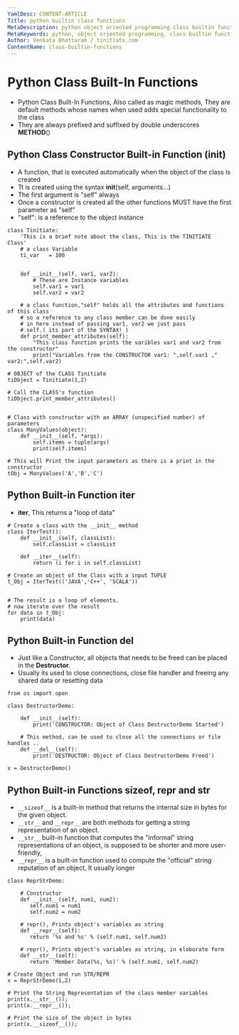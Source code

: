 ```yaml
---
YamlDesc: CONTENT-ARTICLE
Title: python builtin class functions
MetaDescription: python object oriented programming class builtin functions __init__, __iter__ example code, tutorials
MetaKeywords: python, object oriented programming, class builtin functions, example code, tutorials
Author: Venkata Bhattaram / tinitiate.com
ContentName: class-builtin-functions
---
```


# Python Class Built-In Functions
* Python Class Built-In Functions, Also called as magic methods, They are 
  default methods whose names when used adds special functionality to the class 
* They are always prefixed and suffixed by double underscores __METHOD__()


## Python Class Constructor Built-in Function (__init__)
* A function, that is executed automatically when
  the object of the class is created
* Tt is created using the syntax __init__(self, arguments...)
* The first argument is "self" always
* Once a constructor is created all the other functions
  MUST have the first parameter as "self"
* "self": is a reference to the object instance
```
class Tinitiate:
    'This is a brief note about the class, This is the TINITIATE Class'
    # a class Variable
    ti_var   = 100

    
    def __init__(self, var1, var2):
        # These are Instance variables
        self.var1 = var1
        self.var2 = var2

    # a class function,"self" holds all the attributes and functions of this class
    # so a reference to any class member can be done easily
    # in here instead of passing var1, var2 we just pass
	# self.( its part of the SYNTAX! )
    def print_member_attributes(self):
        "This class function prints the varibles var1 and var2 from the constructor"
        print("Variables from the CONSTRUCTOR var1: ",self.var1 ," var2:",self.var2)

# OBJECT of the CLASS Tinitiate
tiObject = Tinitiate(1,2)

# Call the CLASS's function
tiObject.print_member_attributes()


# Class with constructor with an ARRAY (unspecified number) of parameters
class ManyValues(object):
    def __init__(self, *args):
        self.items = tuple(args)
        print(self.items)

# This will Print the input parameters as there is a print in the constructor
tObj = ManyValues('A','B','C')
```


## Python Built-in Function __iter__
* __iter__, This returns a "loop of data"
```
# Create a class with the __init__ method
class IterTest():
    def __init__(self, classList):
        self.classList = classList

    def __iter__(self):
        return (i for i in self.classList)

# Create an object of the Class with a input TUPLE
t_Obj = IterTest(('JAVA','C++', 'SCALA'))


# The result is a loop of elements.
# now iterate over the result
for data in t_Obj:
    print(data)
```


## Python Built-in Function __del__
* Just like a Constructor, all objects that needs to be freed can be placed in 
  the **Destructor**.
* Usually its used to close connections, close file handler and freeing any 
  shared data or resetting data
```
from os import open

class DestructorDemo:

    def __init__(self):
        print('CONSTRUCTOR: Object of Class DestructorDemo Started')

    # This method, can be used to close all the connections or file handles ..    
    def __del__(self):
        print('DESTRUCTOR: Object of Class DestructorDemo Freed')

x = DestructorDemo()

```


## Python Built-in Functions __sizeof__, __repr__ and __str__
* `__sizeof__` is a built-in method that returns the internal size in bytes 
  for the given object.
* `__str__` and `__repr__` are both methods for getting a string representation of an object.
* `__str__` built-in function that computes the "informal" string 
  representations of an object, is supposed to be shorter and more user-friendly,
* `__repr__` is a built-in function used to compute the "official" string 
  reputation of an object, It usually longer
```
class ReprStrDemo:

    # Constructor
    def __init__(self, num1, num2):
       self.num1 = num1
       self.num2 = num2

    # repr(), Prints object's variables as string
    def __repr__(self):
       return '%s and %s' % (self.num1, self.num2)

    # repr(), Prints object's variables as string, in eloborate form
    def __str__(self):
       return 'Member Data(%s, %s)' % (self.num1, self.num2)
	   
# Create Object and run STR/REPR
x = ReprStrDemo(1,2)

# Print the String Representation of the class member variables
print(x.__str__());
print(x.__repr__());

# Print the size of the object in bytes
print(x.__sizeof__());
```
